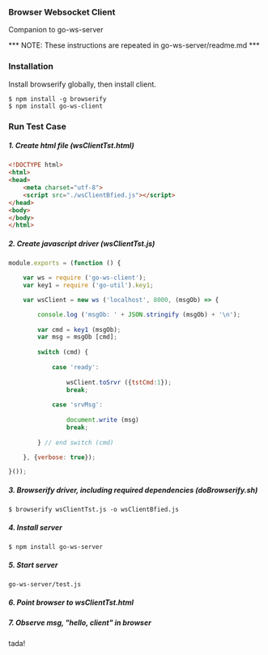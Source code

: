 ### Browser Websocket Client

Companion to go-ws-server

*** NOTE: These instructions are repeated in go-ws-server/readme.md ***

### Installation
Install browserify globally, then install client.

```shell
$ npm install -g browserify
$ npm install go-ws-client
```

### Run Test Case

##### 1. Create html file (wsClientTst.html)

```html
<!DOCTYPE html>
<html>
<head>
    <meta charset="utf-8">
    <script src="./wsClientBfied.js"></script>
</head>
<body>
</body>
</html>
```

##### 2. Create javascript driver (wsClientTst.js)

```js
module.exports = (function () {

    var ws = require ('go-ws-client');
    var key1 = require ('go-util').key1;

    var wsClient = new ws ('localhost', 8000, (msgOb) => {

        console.log ('msgOb: ' + JSON.stringify (msgOb) + '\n');
        
        var cmd = key1 (msgOb);
        var msg = msgOb [cmd];
    
        switch (cmd) {
    
            case 'ready':
    
                wsClient.toSrvr ({tstCmd:1});
                break;
    
            case 'srvMsg':
    
                document.write (msg)
                break;
    
        } // end switch (cmd)

    }, {verbose: true});

}());

```

##### 3. Browserify driver, including required dependencies (doBrowserify.sh)

```shell
$ browserify wsClientTst.js -o wsClientBfied.js
```

##### 4. Install server

```shell
$ npm install go-ws-server
```
##### 5. Start server

```shell
go-ws-server/test.js
```

##### 6. Point browser to wsClientTst.html

##### 7. Observe msg, "hello, client" in browser

tada!

